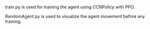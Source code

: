 train.py is used for training the agent using CCNPolicy with PPO.

RandomAgent.py is used to visualize the agent movement before any training. 
